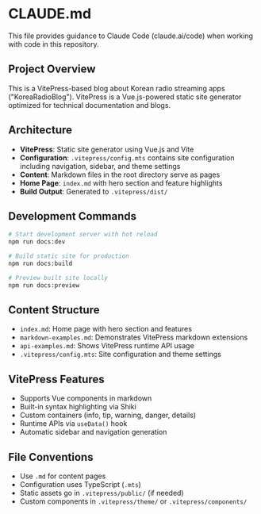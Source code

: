 # CLAUDE.md

This file provides guidance to Claude Code (claude.ai/code) when working with code in this repository.

## Project Overview

This is a VitePress-based blog about Korean radio streaming apps ("KoreaRadioBlog"). VitePress is a Vue.js-powered static site generator optimized for technical documentation and blogs.

## Architecture

- **VitePress**: Static site generator using Vue.js and Vite
- **Configuration**: `.vitepress/config.mts` contains site configuration including navigation, sidebar, and theme settings
- **Content**: Markdown files in the root directory serve as pages
- **Home Page**: `index.md` with hero section and feature highlights
- **Build Output**: Generated to `.vitepress/dist/`

## Development Commands

```bash
# Start development server with hot reload
npm run docs:dev

# Build static site for production
npm run docs:build

# Preview built site locally
npm run docs:preview
```

## Content Structure

- `index.md`: Home page with hero section and features
- `markdown-examples.md`: Demonstrates VitePress markdown extensions
- `api-examples.md`: Shows VitePress runtime API usage
- `.vitepress/config.mts`: Site configuration and theme settings

## VitePress Features

- Supports Vue components in markdown
- Built-in syntax highlighting via Shiki
- Custom containers (info, tip, warning, danger, details)
- Runtime APIs via `useData()` hook
- Automatic sidebar and navigation generation

## File Conventions

- Use `.md` for content pages
- Configuration uses TypeScript (`.mts`)
- Static assets go in `.vitepress/public/` (if needed)
- Custom components in `.vitepress/theme/` or `.vitepress/components/`